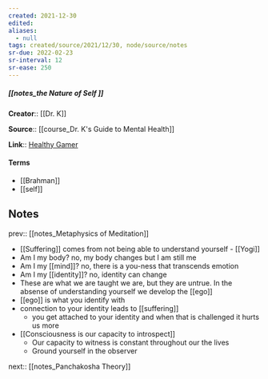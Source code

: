 ```yaml
---
created: 2021-12-30 
edited: 
aliases:
  - null
tags: created/source/2021/12/30, node/source/notes
sr-due: 2022-02-23
sr-interval: 12
sr-ease: 250
---
```


##### [[notes_the Nature of Self ]]
**Creator**:: [[Dr. K]]
 
**Source**:: [[course_Dr. K's Guide to Mental Health]]

**Link**:: [Healthy Gamer](https://coaching.healthygamer.gg/guide/lessons/the-nature-of-self)

#### Terms
- [[Brahman]]
- [[self]]

## Notes
prev:: [[notes_Metaphysics of Meditation]]
- [[Suffering]] comes from not being able to understand yourself - [[Yogi]]
- Am I my body? no, my body changes but I am still me
- Am I my [[mind]]? no, there is a you-ness that transcends emotion
- Am I my [[identity]]? no, identity can change
- These are what we are taught we are, but they are untrue. In the absense of understanding yourself we develop the [[ego]]
- [[ego]] is what you identify with
- connection to your identity leads to [[suffering]]
	- you get attached to your identity and when that is challenged it hurts us more
- [[Consciousness is our capacity to introspect]]
	- Our capacity to witness is constant throughout our the lives
	- Ground yourself in the observer

next:: [[notes_Panchakosha Theory]]